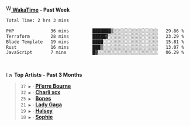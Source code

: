 <img src="https://github.com/dxnter/dxnter/assets/17434202/67b21fa4-d36d-46f9-9dec-f23d976b00ef" alt="WakaTime Logo" width="14" height="18"/><a href="https://wakatime.com/@dxnter" target="_blank"><strong> WakaTime</strong></a><strong> - Past Week</strong>

<!--START_SECTION:waka-->

```txt
Total Time: 2 hrs 3 mins

PHP              36 mins         ███████▒░░░░░░░░░░░░░░░░░   29.86 %
Terraform        28 mins         █████▓░░░░░░░░░░░░░░░░░░░   23.29 %
Blade Template   19 mins         ████░░░░░░░░░░░░░░░░░░░░░   15.81 %
Rust             16 mins         ███▒░░░░░░░░░░░░░░░░░░░░░   13.07 %
JavaScript       7 mins          █▓░░░░░░░░░░░░░░░░░░░░░░░   06.29 %
```

<!--END_SECTION:waka-->

<br/>

<!--START_LASTFM_ARTISTS:{"period": "3month", "rows": 6}-->
<a href="https://last.fm" target="_blank"><img src="https://user-images.githubusercontent.com/17434202/215290617-e793598d-d7c9-428f-9975-156db1ba89cc.svg" alt="Last.fm Logo" width="18" height="13"/></a> **Top Artists - Past 3 Months**

> `37 ▶️` ∙ **[Pi’erre Bourne](https://www.last.fm/music/Pi%E2%80%99erre+Bourne)**<br/>
> `32 ▶️` ∙ **[Charli xcx](https://www.last.fm/music/Charli+xcx)**<br/>
> `25 ▶️` ∙ **[Bones](https://www.last.fm/music/Bones)**<br/>
> `21 ▶️` ∙ **[Lady Gaga](https://www.last.fm/music/Lady+Gaga)**<br/>
> `19 ▶️` ∙ **[Halsey](https://www.last.fm/music/Halsey)**<br/>
> `18 ▶️` ∙ **[Sophie](https://www.last.fm/music/Sophie)**<br/>
<!--END_LASTFM_ARTISTS-->
